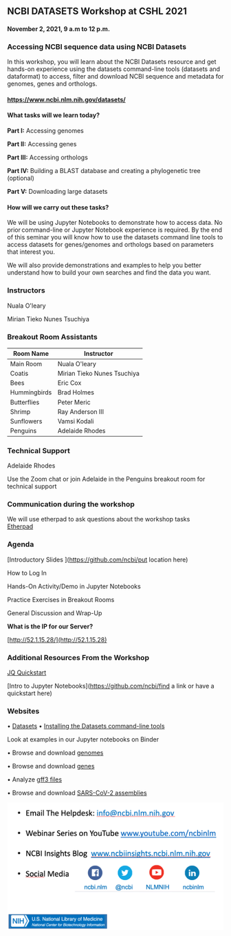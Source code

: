 ## NCBI DATASETS Workshop at CSHL 2021

#### November 2, 2021, 9 a.m to 12 p.m.

### Accessing NCBI sequence data using NCBI Datasets

In this workshop, you will learn about the NCBI Datasets resource and get hands-on experience using the datasets command-line tools (datasets and dataformat) to access, filter and download NCBI sequence and metadata for genomes, genes and orthologs.  
#### https://www.ncbi.nlm.nih.gov/datasets/

#### What tasks will we learn today?

**Part I:** Accessing genomes

**Part II:** Accessing genes 

**Part III:** Accessing orthologs

**Part IV:** Building a BLAST database and creating a phylogenetic tree (optional)

**Part V:** Downloading large datasets

#### How will we carry out these tasks? 

We will be using Jupyter Notebooks to demonstrate how to access data. No prior command-line or Jupyter Notebook experience is required. By the end of this seminar you will know how to use the datasets command line tools to access datasets for genes/genomes and orthologs based on parameters that interest you. 

We will also provide demonstrations and examples to help you better understand how to build your own searches and find the data you want. 


### Instructors

Nuala O'leary

Mirian Tieko Nunes Tsuchiya

### Breakout Room Assistants

| **Room Name**  | **Instructor** |
| ------------- | ------------- |
| Main Room | Nuala O'leary  |
| Coatis  | Mirian Tieko Nunes Tsuchiya  |
| Bees	| Eric Cox | 
| Hummingbirds	| Brad Holmes |
| Butterflies |	Peter	Meric |
| Shrimp	| Ray	Anderson III |
| Sunflowers | 	Vamsi	Kodali | 
| Penguins |	Adelaide Rhodes | 

### Technical Support

Adelaide Rhodes

Use the Zoom chat or join Adelaide in the Penguins breakout room for technical support

### Communication during the workshop

We will use etherpad to ask questions about the workshop tasks  
[Etherpad ](https://etherpad.wikimedia.org/p/CSHL_Datasets_Workshop_2021)

### Agenda

[Introductory Slides ](https://github.com/ncbi/put location here)

How to Log In

Hands-On Activity/Demo in Jupyter Notebooks

Practice Exercises in Breakout Rooms

General Discussion and Wrap-Up


**What is the IP for our Server?**

[http://52.1.15.28/](http://52.1.15.28)


### Additional Resources From the Workshop

[JQ Quickstart](https://www.ncbi.nlm.nih.gov/datasets/docs/v1/reference-docs/jq-cheatsheet/)

[Intro to Jupyter Notebooks](https://github.com/ncbi/find a link or have a quickstart here)

### Websites

•	[Datasets](https://www.ncbi.nlm.nih.gov/datasets/)
• [Installing the Datasets command-line tools](https://www.ncbi.nlm.nih.gov/datasets/docs/v1/quickstarts/command-line-tools/)

Look at examples in our Jupyter notebooks on Binder

•	Browse and download [genomes](https://mybinder.org/v2/gh/ncbi/datasets/master?filepath=examples/jupyter/ncbi-datasets-pylib/ncbi-datasets-assembly.ipynb)

•	Browse and download [genes](https://mybinder.org/v2/gh/ncbi/datasets/master?filepath=examples/jupyter/ncbi-datasets-pylib/ncbi-datasets-gene.ipynb)

•	Analyze [gff3 files](https://mybinder.org/v2/gh/ncbi/datasets/master?filepath=examples/jupyter/ncbi-datasets-pylib/ncbi-datasets-gff3.ipynb)

•	Browse and download [SARS-CoV-2 assemblies](https://mybinder.org/v2/gh/ncbi/datasets/master?filepath=examples/jupyter/ncbi-datasets-pylib/ncbi-datasets-virus.ipynb)






![How To Get Help](./how_to_get_help.png)

